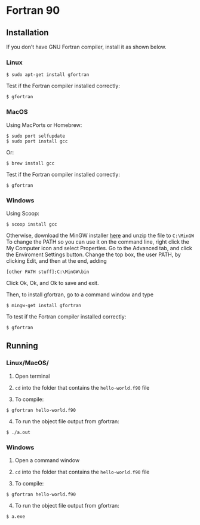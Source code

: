 # Fortran 90

## Installation

If you don’t have GNU Fortran compiler, install it as shown below.

### Linux

```
$ sudo apt-get install gfortran
```

Test if the Fortran compiler installed correctly:
```
$ gfortran

```

### MacOS

Using MacPorts or Homebrew:
```
$ sudo port selfupdate
$ sudo port install gcc
```
Or:
```
$ brew install gcc
```

Test if the Fortran compiler installed correctly:
```
$ gfortran
```

### Windows

Using Scoop:
```
$ scoop install gcc
```

Otherwise, download the MinGW installer [here](https://sourceforge.net/projects/mingw/files/Installer/mingw-get-setup.exe/download) and unzip the file to `C:\MinGW`
To change the PATH so you can use it on the command line, right click the My Computer icon and select Properties. Go to the Advanced tab, and click the Enviroment Settings button. Change the top box, the user PATH, by clicking Edit, and then at the end, adding
```
[other PATH stuff];C:\MinGW\bin
```

Click Ok, Ok, and Ok to save and exit.

Then, to install gfortran, go to a command window and type
```
$ mingw-get install gfortran
```

To test if the Fortran compiler installed correctly:
```
$ gfortran
```

## Running

### Linux/MacOS/

1. Open terminal

2. `cd` into the folder that contains the `hello-world.f90` file

3. To compile:
```
$ gfortran hello-world.f90
```

4. To run the object file output from gfortran:
```
$ ./a.out
```


### Windows

1. Open a command window

2. `cd` into the folder that contains the `hello-world.f90` file

3. To compile:
```
$ gfortran hello-world.f90
```

4. To run the object file output from gfortran:
```
$ a.exe
```

